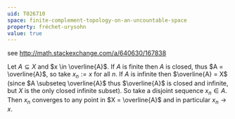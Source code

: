 ```yaml
---
uid: T026710
space: finite-complement-topology-on-an-uncountable-space
property: fréchet-urysohn
value: true
---
```

see http://math.stackexchange.com/a/640630/167838

Let $A \subseteq X$ and $x \in \overline{A}$.
If $A$ is finite then $A$ is closed, thus $A = \overline{A}$, so take $x_n := x$ for all $n$.
If $A$ is infinite then $\overline{A} = X$ (since $A \subseteq \overline{A}$ thus $\overline{A}$ is closed and infinite, but $X$ is the only closed infinite subset). So take a disjoint sequence $x_n \in A$. Then $x_n$ converges to any point in $X = \overline{A}$ and in particular $x_n \to x$.

